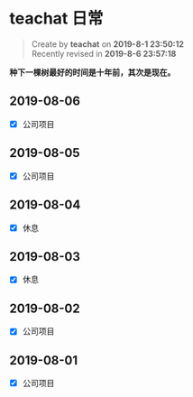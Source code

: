 teachat 日常
===

> Create by **teachat** on **2019-8-1 23:50:12**  
> Recently revised in **2019-8-6 23:57:18**

**种下一棵树最好的时间是十年前，其次是现在。**

## 2019-08-06

- [x] 公司项目

## 2019-08-05

- [x] 公司项目

## 2019-08-04

- [x] 休息

## 2019-08-03

- [x] 休息

## 2019-08-02

- [x] 公司项目

## 2019-08-01

- [x] 公司项目






